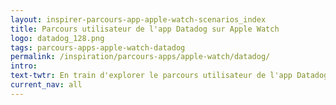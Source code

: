 ```yaml
---
layout: inspirer-parcours-app-apple-watch-scenarios_index
title: Parcours utilisateur de l'app Datadog sur Apple Watch
logo: datadog_128.png
tags: parcours-apps-apple-watch-datadog
permalink: /inspiration/parcours-apps/apple-watch/datadog/
intro:
text-twtr: En train d'explorer le parcours utilisateur de l'app Datadog sur Apple Watch by @MagDuWebdesign
current_nav: all
---
```

